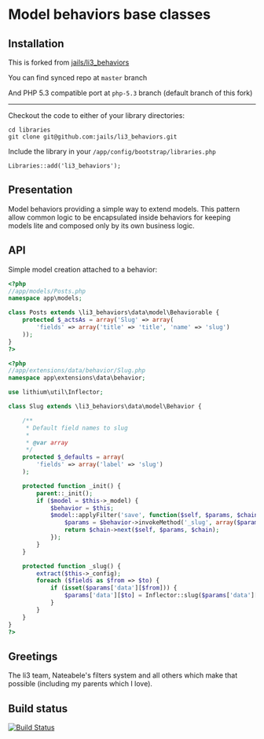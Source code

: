 # Model behaviors base classes

## Installation

This is forked from [jails/li3_behaviors](https://github.com/jails/li3_behaviors)

You can find synced repo at `master` branch

And PHP 5.3 compatible port at `php-5.3` branch (default branch of this fork)

---

Checkout the code to either of your library directories:

```
cd libraries
git clone git@github.com:jails/li3_behaviors.git
```

Include the library in your `/app/config/bootstrap/libraries.php`

```
Libraries::add('li3_behaviors');
```

## Presentation

Model behaviors providing a simple way to extend models. This pattern allow common logic to be encapsulated inside behaviors for keeping models lite and composed only by its own business logic.

## API

Simple model creation attached to a behavior:

```php
<?php
//app/models/Posts.php
namespace app\models;

class Posts extends \li3_behaviors\data\model\Behaviorable {
    protected $_actsAs = array('Slug' => array(
		'fields' => array('title' => 'title', 'name' => 'slug')
	));
}
?>
```

```php
<?php
//app/extensions/data/behavior/Slug.php
namespace app\extensions\data\behavior;

use lithium\util\Inflector;

class Slug extends \li3_behaviors\data\model\Behavior {

	/**
	 * Default field names to slug
	 *
	 * @var array
	 */
	protected $_defaults = array(
		'fields' => array('label' => 'slug')
	);

	protected function _init() {
		parent::_init();
		if ($model = $this->_model) {
			$behavior = $this;
			$model::applyFilter('save', function($self, $params, $chain) use ($behavior) {
				$params = $behavior->invokeMethod('_slug', array($params));
				return $chain->next($self, $params, $chain);
			});
		}
	}

	protected function _slug() {
		extract($this->_config);
		foreach ($fields as $from => $to) {
			if (isset($params['data'][$from])) {
				$params['data'][$to] = Inflector::slug($params['data'][$from]);
			}
		}
	}
}
?>
```

## Greetings

The li3 team, Nateabele's filters system and all others which make that possible (including my parents which I love).

## Build status
[![Build Status](https://secure.travis-ci.org/jails/li3_behaviors.png?branch=master)](http://travis-ci.org/jails/li3_behaviors)
